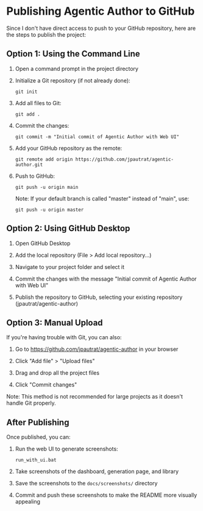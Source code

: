 # Publishing Agentic Author to GitHub

Since I don't have direct access to push to your GitHub repository, here are the steps to publish the project:

## Option 1: Using the Command Line

1. Open a command prompt in the project directory

2. Initialize a Git repository (if not already done):
   ```
   git init
   ```

3. Add all files to Git:
   ```
   git add .
   ```

4. Commit the changes:
   ```
   git commit -m "Initial commit of Agentic Author with Web UI"
   ```

5. Add your GitHub repository as the remote:
   ```
   git remote add origin https://github.com/jpautrat/agentic-author.git
   ```

6. Push to GitHub:
   ```
   git push -u origin main
   ```
   
   Note: If your default branch is called "master" instead of "main", use:
   ```
   git push -u origin master
   ```

## Option 2: Using GitHub Desktop

1. Open GitHub Desktop

2. Add the local repository (File > Add local repository...)

3. Navigate to your project folder and select it

4. Commit the changes with the message "Initial commit of Agentic Author with Web UI"

5. Publish the repository to GitHub, selecting your existing repository (jpautrat/agentic-author)

## Option 3: Manual Upload

If you're having trouble with Git, you can also:

1. Go to https://github.com/jpautrat/agentic-author in your browser

2. Click "Add file" > "Upload files"

3. Drag and drop all the project files

4. Click "Commit changes"

Note: This method is not recommended for large projects as it doesn't handle Git properly.

## After Publishing

Once published, you can:

1. Run the web UI to generate screenshots:
   ```
   run_with_ui.bat
   ```

2. Take screenshots of the dashboard, generation page, and library

3. Save the screenshots to the `docs/screenshots/` directory

4. Commit and push these screenshots to make the README more visually appealing

